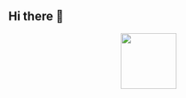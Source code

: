 ## Hi there 👋

<div id="header" align="center">
  <img src="[https://media.giphy.com/media/M9gbBd9nbDrOTu1Mqx/giphy.gif](https://media.giphy.com/media/l4JyQqyt9S1WTiE6c/giphy.gif?cid=ecf05e47f1fwcasud6i84bkgy5km1kww8mtnu8q7t0oq7ebu&ep=v1_gifs_related&rid=giphy.gif&ct=g)" width="100"/>
</div>

<!--
**art-brt/art-brt** is a ✨ _special_ ✨ repository because its `README.md` (this file) appears on your GitHub profile.

Here are some ideas to get you started:

- 🔭 Atualmente Estagiário em Desenvolvimento de RPA 
- 🌱 Estou estudano Inteligência Artificial e Machine Learning
- 👯 I’m looking to collaborate on ...
- 🤔 I’m looking for help with ...
- 💬 Ask me about ...
- 📫 How to reach me: ...
- ⚡ Fun fact: Grande fã de automobilismo! ...
-->
